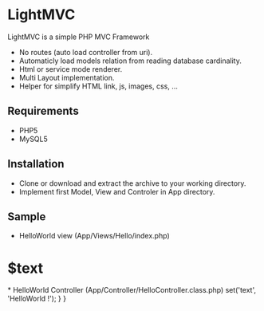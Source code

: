 LightMVC
========

LightMVC is a simple PHP MVC Framework
* No routes (auto load controller from uri).
* Automaticly load models relation from reading database cardinality.
* Html or service mode renderer.
* Multi Layout implementation.
* Helper for simplify HTML link, js, images, css, ...

Requirements
------------

* PHP5
* MySQL5

Installation
------------

* Clone or download and extract the archive to your working directory.
* Implement first Model, View and Controler in App directory.

Sample
------
* HelloWorld view (App/Views/Hello/index.php)
<h1>$text</h1>
* HelloWorld Controller (App/Controller/HelloController.class.php)
<?php
namespace App\Controller;
use Library\Controller;
class HomeController extends Controller {
    protected function index() {
        $this->set('text', 'HelloWorld !');
    }
}
